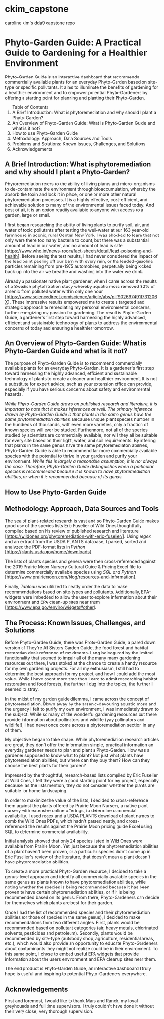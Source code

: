 # ckim_capstone
caroline kim's dda9 capstone repo
# Phyto-Garden Guide: A Practical Guide to Gardening for a Healthier Environment

Phyto-Garden Guide is an interactive dashboard that recommends commercially available plants for an everyday Phyto-Garden based on site-type or specific pollutants. It aims to illuminate the benefits of gardening for a healthier environment and to empower potential Phyto-Gardeners by offering a starting point for planning and planting their Phyto-Garden.

<ol> Table of Contents
    <li> A Brief Introduction: What is phytoremediation and why should I plant a Phyto-Garden?</li>
    <li> An Overview of Phyto-Garden Guide: What is Phyto-Garden Guide and what is it not?</li>
    <li> How to use Phyto-Garden Guide </li>
    <li> Methodology: Approach, Data Sources and Tools</li>
    <li> Problems and Solutions: Known Issues, Challenges, and Solutions</li>
    <li> Acknowledgements</li>
</ol>

## A Brief Introduction: What is phytoremediation and why should I plant a Phyto-Garden?

Phytoremediation refers to the ability of living plants and micro-organisms to de-contaminate the environment through bioaccumulation, whereby the absorb the toxin and lock it in place, or one or more other natural phytoremediation processes. It is a highly effective, cost-efficient, and achievable solution to many of the environmental issues faced today. And best of all, it is an option readily available to anyone with access to a garden, large or small. 

I first began researching the ability of living plants to purify soil, air, and water of toxic pollutants after testing the well-water at our 163 year-old farmhouse in scenic, rural Central New York. I was shocked to learn that not only were there too many bacteria to count, but there was a substantial amount of lead in our water, and no amount of lead is safe [<https://www.who.int/news-room/fact-sheets/detail/lead-poisoning-and-health>]. Before seeing the test results, I had never considered the impact of the lead paint peeling off our barn with every rain, or the leaded-gasoline particles remaining from pre-1975 automobiles, perpetually being kicked back up into the air we breathe and washing into the water we drink.

Already a passionate native plant gardener, when I came across the results of a Swedish phytofiltration study whereby aquatic moss removed 82% of arsenic from polluted water within only one hour [<https://www.sciencedirect.com/science/article/abs/pii/S026974911731206X>]. These impressive results empowered me to create a targeted and strategic approach to remediating my personal environmental concerns, further energizing my passion for gardening. The result is Phyto-Garden Guide, a gardener's first step toward harnessing the highly advanced, efficient and sustainable technology of plants to address the environmental concerns of today and ensuring a healthier tomorrow. 


## An Overview of Phyto-Garden Guide: What is Phyto-Garden Guide and what is it not?

The purpose of Phyto-Garden Guide is to recommend commercially available plants for an everyday Phyto-Garden. It is a gardener's first step toward harnessing the highly advanced, efficient and sustainable technology of plants to create a cleaner and healthier environment. It is not a substitute for expert advice, such as your extension office can provide, especially if you have serious concerns about safety and environmental hazards. 

*While Phyto-Garden Guide draws on published research and literature, it is important to note that it makes inferences as well. The primary inference drawn by Phyto-Garden Guide is that plants in the same genus have the same phytoremediation abilities.* Because unique plant species number in the hundreds of thousands, with even more varieties, only a fraction of known species will ever be studied. Furthermore, not all of the species studied by scientists are commercially available, nor will they all be suitable for every site based on their light, water, and soil requirements. By infering that plants in the same genus have the same phytoremediaton abilities, Phyto-Garden Guide is able to recommend far more commercially available species with the potential to thrive in your garden and purify your environment. *While this is largely a reasonable assumption, it is not always the case. Therefore, Phyto-Garden Guide distinguishes when a particular species is recommended because it is known to have phytoremediation abilities, or when it is recommended because of its genus.* 


## How to Use Phyto-Garden Guide


## Methodology: Approach, Data Sources and Tools

The sea of plant-related research is vast and so Phyto-Garden Guide makes good use of the species lists Eric Fuselier of Wild Ones thoughtfully compiled based on his review of published research and literature [<https://wildones.org/phytoremediation-with-eric-fuselier/>]. Using *regex* and an extract from the USDA PLANTS database, I parsed, sorted and analyzed the PDF-format lists in *Python* [<https://plants.usda.gov/home/downloads>].

The lists of plants species and genera were then cross-referenced against the 2019 Prairie Moon Nursery Cultural Guide & Pricing Excel file to determine commercially available species using *SQL and Python* [<https://www.prairiemoon.com/blog/resources-and-information>].

Finally, *Tableau* was utilized to neatly order the data to make recommendations based on site-types and pollutants. Additionally, EPA-widgets were imbedded to allow the user to explore information about their environment and EPA clean-up sites near them [<https://www.epa.gov/enviro/widgets#other>]. 


## The Process: Known Issues, Challenges, and Solutions

Before Phyto-Garden Guide, there was Proto-Garden Guide, a pared down version of They're All Sisters Garden Guide, the food forest and habitat restoration desk reference of my dreams. Long beleagured by the limited functionality that seemed to impair all of the many many gardening resources out there, I was stoked at the chance to create a handy resource for my own gardening projects. For all my enthusiasm, I still had to determine the best approach for my project, and how I could add the most value. While I have spent more time than I care to admit researching habitat restoration and food forests, the further I dug into the topics, the further I seemed to stray.

In the midst of my garden guide dilemma, I came across the concept of phytoremediation. Blown away by the arsenic-devouring aquatic moss and the urgency I felt to purify my own environment, I was immediately drawn to the subject. While so many of the wonderful gardening resources out there provide information about pollinators and wildlife (yay pollinators and wildlife!), I had never once come across a phytoremediation section in any of them.  

My objective began to take shape. While phytoremediation research articles are great, they don't offer the information simple, practical information an everyday gardener needs to plan and plant a Phyto-Garden. 
How was a gardener supposed to know what to plant? Not just what plants have phytoremediation abilities, but where can they buy them? How can they choose the best plants for their garden?

Impressed by the thoughtful, research-based lists compiled by Eric Fuselier at Wild Ones, I felt they were a good starting point for my project, especially because, as the lists mention, they do not consider whether the plants are suitable for home landscaping.

In order to maximize the value of the lists, I decided to cross-reference them against the plants offered by Prairie Moon Nursery, a native plant nursery with extensive online offerings, to determine commercial availability. I used regex and a USDA PLANTS download of plant names to comb the Wild Ones PDFs, which hadn't parsed neatly, and cross-referenced the results against the Prairie Moon pricing guide Excel using SQL to determine commercial availability. 

Initial analysis showed that only 24 species listed in Wild Ones were available from Prairie Moon. Yet, just because the phytoremediation abilities of a plant haven't been proven, or a particular species didn't come up in Eric Fuselier's review of the literature, that doesn't mean a plant doesn't have phytoremediation abilities.

To create a more practical Phyto-Garden resource, I decided to take a genus-level approach and identify all commercially available species in the same genus as plants known to have phytoremediation abilities, while noting whether the species is being recommended because it has been proven to have certain phytoremediation abilities, or if it is being recommended based on its genus. From there, Phyto-Gardeners can decide for themselves which plants are best for their garden. 

Once I had the list of recommended species and their phytoremediation abilities (or those of species in the same genus), I decided to make recommendations from two different angles. First, plants would be recommended based on pollutant categories (air, heavy metals, chlorinated solvents, pesticides and petroleum). Secondly, plants would be recommended by site-type (autobody shop, agriculture, residential areas, etc.), which would also provide an opportunity to educate Phyto-Gardeners about contaminants they might not realize could be in their environment. To this same point, I chose to embed useful EPA widgets that provide information about the users environment and EPA cleanup sites near them. 

The end product is Phyto-Garden Guide, an interactive dashboard I truly hope is useful and inspiring to potential Phyto-Gardeners everywhere. 

## Acknowledgements

First and foremost, I would like to thank Mars and Ranch, my loyal greyhounds and full time supervisors. I truly couldn't have done it without their very close, very thorough supervision.

